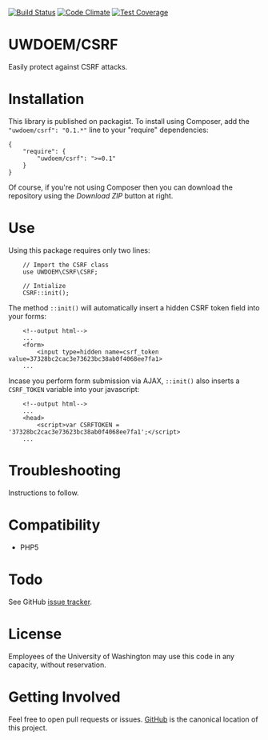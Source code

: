 [![Build Status](https://travis-ci.org/UWEnrollmentManagement/CSRF.svg?branch=master)](https://travis-ci.org/UWEnrollmentManagement/CSRF)
[![Code Climate](https://codeclimate.com/github/UWEnrollmentManagement/CSRF/badges/gpa.svg)](https://codeclimate.com/github/UWEnrollmentManagement/CSRF)
[![Test Coverage](https://codeclimate.com/github/UWEnrollmentManagement/CSRF/badges/coverage.svg)](https://codeclimate.com/github/UWEnrollmentManagement/CSRF/coverage)

UWDOEM/CSRF
=============

Easily protect against CSRF attacks.


Installation
===============

This library is published on packagist. To install using Composer, add the `"uwdoem/csrf": "0.1.*"` line to your "require" dependencies:

```
{
    "require": {
        "uwdoem/csrf": ">=0.1"
    }
}
```

Of course, if you're not using Composer then you can download the repository using the *Download ZIP* button at right.

Use
===

Using this package requires only two lines:
```
    // Import the CSRF class
    use UWDOEM\CSRF\CSRF;
    
    // Intialize
    CSRF::init();
```

The method `::init()` will automatically insert a hidden CSRF token field into your forms:
```
    <!--output html-->
    ...
    <form>
        <input type=hidden name=csrf_token value=37328bc2cac3e73623bc38ab0f4068ee7fa1>
    ...
```

Incase you perform form submission via AJAX, `::init()` also inserts a `CSRF_TOKEN` variable into your javascript:
```
    <!--output html-->
    ...
    <head>
        <script>var CSRFTOKEN = '37328bc2cac3e73623bc38ab0f4068ee7fa1';</script>
    ...
```

Troubleshooting
===============
 
 Instructions to follow.
 
Compatibility
=============

* PHP5

Todo
====

See GitHub [issue tracker](https://github.com/UWEnrollmentManagement/CSRF/issues/).

License
====

Employees of the University of Washington may use this code in any capacity, without reservation.

Getting Involved
================

Feel free to open pull requests or issues. [GitHub](https://github.com/UWEnrollmentManagement/CSRF) is the canonical location of this project.
